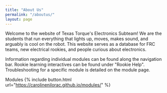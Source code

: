 ```yaml
---
title: "About Us"
permalink: "/aboutus/"
layout: page
---
```



Welcome to the website of Texas Torque's Electronics Subteam! We are the students that run everything that lights up, moves, makes sound, and arguably is cool on the robot. This website serves as a database for FRC teams, new electrical rookies, and people curious about electronics. 

Information regarding individual modules can be found along the navigation bar. Rookie learning interactives can be found under "Rookie Help". Troubleshooting for a specific module is detailed on the module page.

Modules
{% include button.html url="https://carolinenilorac.github.io/modules/" %}
